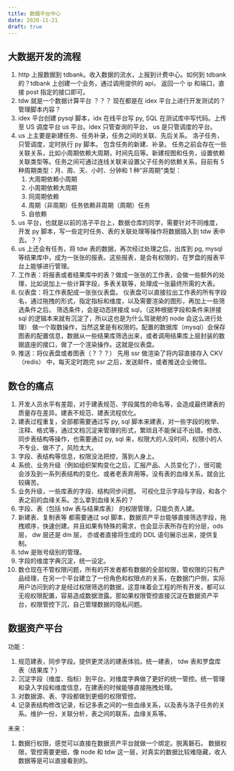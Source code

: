 ```yaml
---
title: 数据平台中心
date: 2020-11-21
draft: true
---
```


## 大数据开发的流程

1. http 上报数据到 tdbank。收入数据的流水，上报到计费中心。如何到 tdbank 的？tdbank 上创建一个业务，通过调用提供的 api， 返回一个 ip 和端口，直接 post 指定的接口即可。
2. tdw 就是一个数据计算平台 ？？？ 现在都是在 idex 平台上进行开发测试的？ 管理脚本内容？
3. idex 平台创建 pysql 脚本，idx 在线平台写 py, SQL 在测试库中写代码。上传至 US 调度平台 us 平台。idex 只管查询的平台， us 是只管调度的平台。
4. us 上主要是新建任务、任务补录，任务之间的关联、先后关系。 洛子任务，只管调度，定时执行 py 脚本。 包含任务的新建、补录。 任务之前会存在一些关联关系，比如小周期依赖大周期，时间先后等。新建视图和任务，设置依赖关联类型等。任务之间可通过连线关联来设置父子任务的依赖关系，目前有 5 种周期类型：月、周、天、小时、分钟和 1 种“非周期”类型：
   1. 大周期依赖小周期
   2. 小周期依赖大周期
   3. 同周期依赖
   4. 周期（非周期）任务依赖非周期（周期）任务
   5. 自依赖
5. us 平台，也就是以前的洛子平台上，数据仓库的同学，需要针对不同维度，开发 py 脚本，写一些定时任务、表的关联处理等操作将数据插入到 tdw 表中去。？？
6. us 上还会有任务，将 tdw 表的数据，再次经过处理之后，出库到 pg, mysql 等结果库中，成为一张张的报表。这些报表，是会有权限的，在罗盘的报表平台上能够进行管理。
7. 工作表：将报表或者结果库中的表？做成一张张的工作表，会做一些额外的处理，比如说加上一些计算字段，多表关联等，处理成一张最终所需的大表。
8. 仪表盘：将工作表配成一张张仪表盘。 仪表盘可以直接拉出工作表的所有字段名，通过拖拽的形式，指定指标和维度，以及需要渲染的图形，再加上一些筛选条件之后。 筛选条件，会是动态拼接成 sql，（这种根据字段和条件来拼接 sql 的逻辑本来就有沉淀了，所以这也是为什么驾驶舱的 node 会这么进行处理） 做一个取数操作，当然这里是有权限的。配置的数据库（mysql）会保存图表的配置信息，数据从一些结果库筛选出来，或者调用结果库上层封装的数据底座的接口，做了一个渲染操作。这就是仪表盘。
9. 推送：将仪表盘或者图表（？？？） 先用 ssr 做渲染了将内容直接存入 CKV （redis） 中，每天定时跑完 ssr 之后，发送邮件，或者推送企业微信。

## 数仓的痛点

1. 开发人员水平有差距，对于建表规范、字段属性的命名等，会造成最终建表的质量存在差异。建表不规范、建表流程优化。
2. 建表过程重复，全部都需要通过写 py, sql 脚本来建表，对一些字段的枚举、注释、格式等，通过文档沉淀来管理的形式，繁琐且不能保证不出错。修改、同步表结构等操作，也需要通过 py, sql 来，权限大的人没时间，权限小的人不专业、做不了，风险太大。
3. 字段、表结构等信息，权限没法把控，落到人身上。
4. 系统、业务升级（例如组织架构变化之后，汇报产品、人员变化了），很可能会涉及到一系列表结构的变化、或者老表弃用等。没有表的血缘关系，就会比较痛苦。
5. 业务升级，一些库表的字段、结构同步问题。 可视化显示字段与字段，和各个表之前的血缘关系。怎么拿到血缘关系的？
6. 字段、表（包括 tdw 表与结果库表） 的权限管理，只能负责人建。
7. 新建表、复制表等 都需要通过 sql 脚本，数据资产平台能够直接筛选字段，拖拽顺序，快速创建。并且如果有特殊的需求，也会显示表所存在的分层，ods 层， dw 层还是 dm 层， 亦或者直接将生成的 DDL 语句展示出来，提供复制。
8. tdw 是账号级别的管理。
9. 字段的维度字典沉淀，统一设定。
10. 数仓现在不管权限问题，所有的开发者都有数据的全部权限，管权限的只有产品经理，在另一个平台建立了一份角色和权限点的关系，在数据门户侧，实际用户访问到的才是经过权限筛选的数据，这意味着会工程的所有开发，都可以无视权限配置，容易造成数据泄露。那如果权限管控直接沉淀在数据资产平台，权限管控下沉，自己管理数据的隐私问题。

## 数据资产平台

功能：

1. 规范建表，同步字段。提供更灵活的建表体验。统一建表， tdw 表和罗盘库表（结果库？）
2. 沉淀字段（维度、指标）到平台。对维度字典做了更好的统一管控。统一管理和录入字段和维度信息，在建表的时候能够直接拖拽处理。
3. 对数据源、表、字段都做到更细的权限管控。
4. 记录表结构修改记录，标记多表之间的一些血缘关系，以及表与洛子任务的关系。维护一份，关联分析，表之间的联系，血缘关系等。

未来：

1. 数据行权限，感觉可以直接在数据资产平台就做一个绑定。脱离磐石。 数据权限，管控需要更细，像 node 和 tdw 这一层，对真实的数据比较难隐藏，收入数据等是可以直接看到的。
